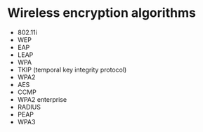 # Wireless encryption algorithms

- 802.11i
- WEP
- EAP
- LEAP
- WPA
- TKIP (temporal key integrity protocol)
- WPA2
- AES
- CCMP
- WPA2 enterprise
- RADIUS
- PEAP
- WPA3
